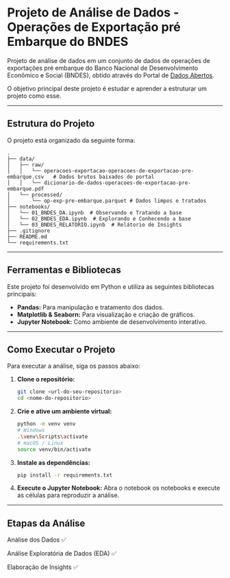 # Projeto de Análise de Dados - Operações de Exportação pré Embarque do BNDES

Projeto de análise de dados em um conjunto de dados de operações de exportações pré embarque do Banco Nacional de Desenvolvimento Econômico e Social (BNDES), obtido através do Portal de [Dados Abertos](https://dadosabertos.bndes.gov.br/).

O objetivo principal deste projeto é estudar e aprender a estruturar um projeto como esse.

---

## Estrutura do Projeto

O projeto está organizado da seguinte forma:

```
.
├── data/
│   ├── raw/
│   │   └── operacoes-exportacao-operacoes-de-exportacao-pre-embarque.csv   # Dados brutos baixados do portal
│   │   └── dicionario-de-dados-operacoes-de-exportacao-pre-embarque.pdf
│   └── processed/
│       └── op-exp-pre-embarque.parquet # Dados limpos e tratados
├── notebooks/
│   └── 01_BNDES_DA.ipynb  # Observando e Tratando a base
│   └── 02_BNDES_EDA.ipynb  # Explorando e Conhecendo a base
│   └── 03_BNDES_RELATORIO.ipynb  # Relátorio de Insights
├── .gitignore
├── README.md
└── requirements.txt
```

---

## Ferramentas e Bibliotecas

Este projeto foi desenvolvido em Python e utiliza as seguintes bibliotecas principais:

* **Pandas:** Para manipulação e tratamento dos dados.
* **Matplotlib & Seaborn:** Para visualização e criação de gráficos.
* **Jupyter Notebook:** Como ambiente de desenvolvimento interativo.

---

## Como Executar o Projeto

Para executar a análise, siga os passos abaixo:

1.  **Clone o repositório:**
    ```bash
    git clone <url-do-seu-repositorio>
    cd <nome-do-repositorio>
    ```

2.  **Crie e ative um ambiente virtual:**
    ```bash
    python -m venv venv
    # Windows
    .\venv\Scripts\activate
    # macOS / Linux
    source venv/bin/activate
    ```

3.  **Instale as dependências:**
    ```bash
    pip install -r requirements.txt
    ```

4.  **Execute o Jupyter Notebook:**
    Abra o notebook os notebooks e execute as células para reproduzir a análise.

---

## Etapas da Análise

Análise dos Dados ✅

Análise Exploratória de Dados (EDA) ✅

Elaboração de Insights ✅
